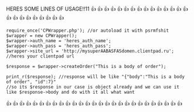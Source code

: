 HERES SOME LINES OF USAGE!!11
:+1: :+1: :+1: :+1: :+1: :+1: :+1: :+1: :+1: :+1: :+1: :+1: :+1: :+1: :+1: :+1: :+1: :+1: :+1: :+1: :+1: :+1: :+1: :+1: 
```
require_once('CPWrapper.php'); //or autoload it with psrmfshit
$wrapper = new CPWrapper();
$wrapper->auth_name = 'heres_auth_name';
$wrapper->auth_pass = 'heres_auth_pass';
$wrapper->site_url = 'http://mysuperAABASFASdomen.clientpad.ru'; //heres your clientpad url

$response = $wrapper->createOrder("This is a body of order");

print_r($response); //response will be like "{"body":"This is a body of order", "id":7}"
//so its $response in our case is object already and we can use it like $response->body and do with it all what want
```
:+1: :+1: :+1: :+1: :+1: :+1: :+1: :+1: :+1: :+1: :+1: :+1: :+1: :+1: :+1: :+1: :+1: :+1: :+1: :+1: :+1: :+1: :+1: :+1: :+1: :+1: :+1:
